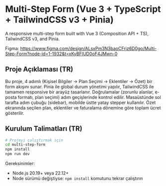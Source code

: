 # Multi-Step Form (Vue 3 + TypeScript + TailwindCSS v3 + Pinia)

A responsive multi-step form built with Vue 3 (Composition API + TS), TailwindCSS v3, and Pinia. 

Figma: https://www.figma.com/design/ALsxPm3N3baoCFrjz6D0go/Multi-Step-Form?node-id=1-1932&t=xKyBFIUD0oF4JMwn-0

## Proje Açıklaması (TR)
Bu proje, 4 adımlı (Kişisel Bilgiler → Plan Seçimi → Eklentiler → Özet) bir form akışını sunar. Pinia ile global durum yönetimi yapılır, TailwindCSS ile tamamen responsive bir arayüz tasarlanır. Doğrulamalar (zorunlu alanlar, e-posta formatı, plan seçimi) adım geçişlerinde kontrol edilir. Masaüstünde sol tarafta adım çubuğu (sidebar), mobilde üstte yatay stepper kullanılır. Özet ekranında seçilen plan, eklentiler ve faturalama dönemine göre toplam ücret gösterilir.

## Kurulum Talimatları (TR)
```bash
# Projeyi çalıştırmak için
cd multi-step-form
npm install
npm run dev

```

Gereksinimler:
- Node.js 20.19+ veya 22.12+
- Node sürümü değiştiyse: `npm install` komutunu tekrar çalıştırın

 

 

